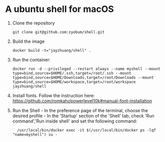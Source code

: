 # A ubuntu shell for macOS

  1. Clone the repository

         git clone git@github.com:zyobum/shell.git
  1. Build the image

         docker build -t="jayzhuang/shell" .
  1. Run the container:

         docker run -d --privileged --restart always --name myshell --mount type=bind,source=$HOME/.ssh,target=/root/.ssh --mount type=bind,source=$HOME/Downloads,target=/root/Downloads --mount type=bind,source=$HOME/workspace,target=/root/workspace jayzhuang/shell
  1. Install fonts. Follow the instruction here: https://github.com/romkatv/powerlevel10k#manual-font-installation

  1. Run the Shell
    - In the preference page of the terminal, choose the desired profile
    - In the 'Startup' section of the 'Shell' tab, check 'Run command','Run inside shell' and set the following command:

           /usr/local/bin/docker exec -it $(/usr/local/bin/docker ps -lqf "name=myshell") su -
